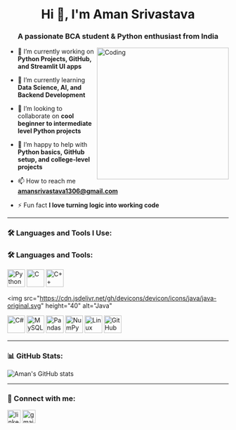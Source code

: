 <h1 align="center">Hi 👋, I'm Aman Srivastava</h1>
<h3 align="center">A passionate BCA student & Python enthusiast from India</h3>

<img align="right" alt="Coding" width="300" src="https://media.giphy.com/media/ZVik7pBtu9dNS/giphy.gif">

- 🔭 I’m currently working on **Python Projects, GitHub, and Streamlit UI apps**

- 🌱 I’m currently learning **Data Science, AI, and Backend Development**

- 👯 I’m looking to collaborate on **cool beginner to intermediate level Python projects**

- 🤝 I’m happy to help with **Python basics, GitHub setup, and college-level projects**

- 📫 How to reach me **amansrivastava1306@gmail.com**

- ⚡ Fun fact **I love turning logic into working code**

---

### 🛠️ Languages and Tools I Use:

### 🛠️ Languages and Tools:

<p align="left">
  <img src="https://cdn.jsdelivr.net/gh/devicons/devicon/icons/python/python-original.svg" height="40" alt="Python" />
  
  <img src="https://cdn.jsdelivr.net/gh/devicons/devicon/icons/c/c-original.svg" height="40" alt="C" />
  
  <img src="https://cdn.jsdelivr.net/gh/devicons/devicon/icons/cplusplus/cplusplus-original.svg" height="40" alt="C++" />
  
  <img src="https://cdn.jsdelivr.net/gh/devicons/devicon/icons/java/java-original.svg" height="40" alt="Java" 
    
  <img src="https://cdn.jsdelivr.net/gh/devicons/devicon/icons/csharp/csharp-original.svg" height="40" alt="C#" />
  
  <img src="https://cdn.jsdelivr.net/gh/devicons/devicon/icons/mysql/mysql-original.svg" height="40" alt="MySQL" />
  
  <img src="https://cdn.jsdelivr.net/gh/devicons/devicon/icons/pandas/pandas-original.svg" height="40" alt="Pandas" />
  
  <img src="https://cdn.jsdelivr.net/gh/devicons/devicon/icons/numpy/numpy-original.svg" height="40" alt="NumPy" />
  
  <img src="https://cdn.jsdelivr.net/gh/devicons/devicon/icons/linux/linux-original.svg" height="40" alt="Linux" />
  
  <img src="https://cdn.jsdelivr.net/gh/devicons/devicon/icons/github/github-original.svg" height="40" alt="GitHub" />
</p>


---

### 📊 GitHub Stats:

<p align="left">
  <img src="https://github-readme-stats.vercel.app/api?username=Aman-jk&show_icons=true&theme=radical" alt="Aman's GitHub stats"/>
</p>

---

### 🔗 Connect with me:

<p align="left">
  <a href="https://www.linkedin.com/in/your-linkedin/" target="blank"><img align="center" src="https://cdn-icons-png.flaticon.com/512/174/174857.png" alt="linkedin" height="30" width="30" /></a>
  <a href="mailto:amansrivastava@gmail.com"><img align="center" src="https://cdn-icons-png.flaticon.com/512/732/732200.png" alt="gmail" height="30" width="30" /></a>
</p>
